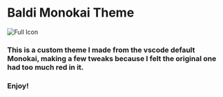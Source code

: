# Baldi Monokai Theme
![Full Icon](https://user-images.githubusercontent.com/23103524/36647554-22cc4c46-1a66-11e8-920e-5d85c1f627fc.png)
### This is a custom theme I made from the vscode default Monokai, making a few tweaks because I felt the original one had too much red in it.

### **Enjoy!**